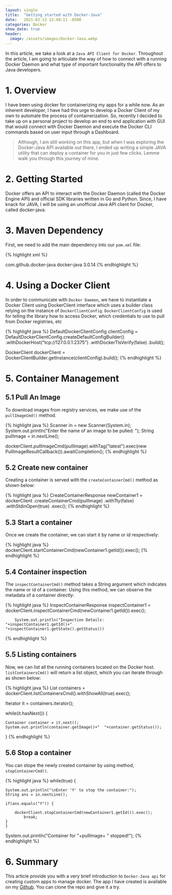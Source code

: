 ```yaml
---
layout: single
title:  "Getting started with Docker-Java"
date:   2021-03-13 12:49:11 -0500
categories: Docker
show_date: true 
header:
  image: /assets/images/Docker-Java.webp
---
```


In this article, we take a look at a `Java API Client for Docker`.
Throughout the article, I am going to articulate the way of how to connect with a running Docker Daemon and what type of important functionality the API offers to Java developers.

<h1 id="Overview">1. Overview</h1>

I have been using docker for containerizing my apps for a while now. As an inherent developer, I have had this urge to develop a Docker Client of my own to automate the process of containerization. So, recently I decided to take up on a personal project to develop an end to end application with GUI that would connect with Docker Daemon and execute the Docker CLI commands based on user input through a Dashboard.

<blockquote>
Although, I am still working on this app, but when I was exploring the Docker-Java API available out there, I ended up writing a simple JAVA utility that can deploy a container for you in just few clicks. Lemme walk you through this journey of mine. 
</blockquote>

<h1 id="Getting-started">2. Getting Started</h1>

Docker offers an API to interact with the Docker Daemon (called the Docker Engine API) and official SDK libraries written in Go and Python. Since, I have knack for JAVA, I will be using an unofficial Java API client for Docker, called docker-java. 

<h1 id="Maven-dependency">3. Maven Dependency</h1>

First, we need to add the main dependency into our `pom.xml` file:

{% highlight xml %}
<!-- https://mvnrepository.com/artifact/com.github.docker-java/docker-java -->
<dependency>
        <groupId>com.github.docker-java</groupId>
        <artifactId>docker-java</artifactId>
        <version>3.0.14</version>
</dependency>
{% endhighlight %}

<h1 id="Docker-client">4. Using a Docker Client</h1>

In order to communicate with `Docker Daemon`, we have to instantiate a Docker Client using DockerClient interface which uses a builder class relying on the instance of `DockerClientConfig`. `DockerClientConfig` is used for telling the library how to access Docker, which credentials to use to pull from Docker registries, etc 

{% highlight java %}
DefaultDockerClientConfig clientConfig = DefaultDockerClientConfig.createDefaultConfigBuilder()
    		.withDockerHost("tcp://127.0.0.1:2375")
    		.withDockerTlsVerify(false)
    		.build();
    	
DockerClient dockerClient = DockerClientBuilder.getInstance(clientConfig).build();
 {% endhighlight %}

<h1 id="Container-management">5. Container Management</h1>

<h2 id="Pull-an-image">5.1 Pull An Image </h2>

To download images from registry services, we make use of the `pullImageCmd()` method.

{% highlight java %}
Scanner in = new Scanner(System.in);
System.out.println("Enter the name of an image to be pulled: ");
String pullImage = in.nextLine();

dockerClient.pullImageCmd(pullImage).withTag("latest").exec(new PullImageResultCallback()).awaitCompletion();
{% endhighlight %}

<h2 id="Creat-a-new-container">5.2 Create new container </h2>

Creating a container is served with the `createContainerCmd()` method as shown below:

{% highlight java %}
 CreateContainerResponse newContainer1 =
                dockerClient
                    .createContainerCmd(pullImage)
                    .withTty(false)
                    .withStdinOpen(true)
                    .exec();
 {% endhighlight %}

<h2 id="Start-a-container">5.3 Start a container</h2>

Once we create the container, we can start it by name or id respectively:

{% highlight java %}
dockerClient.startContainerCmd(newContainer1.getId()).exec();
{% endhighlight %}

<h2 id="Container-inspection" >5.4 Container inspection</h2>

The `inspectContainerCmd()` method takes a String argument which indicates the name or id of a container. Using this method, we can observe the metadata of a container directly:

{% highlight java %}
InspectContainerResponse inspectContainer1 
    	  = dockerClient.inspectContainerCmd(newContainer1.getId()).exec();
    	
    	System.out.println("Inspection Details: "+inspectContainer1.getId()+"  "+inspectContainer1.getState().getStatus())
 {% endhighlight %}


<h2 id="Listing-containers">5.5 Listing containers</h2>

Now, we can list all the running containers located on the Docker host. `listContainersCmd()` will return a list object, which you can iterate through as shown below: 

{% highlight java %}
List<Container> containers = dockerClient.listContainersCmd().withShowAll(true).exec();
    	
Iterator<Container> it = containers.iterator();
    	
while(it.hasNext()) {
    		
    Container container = it.next();
    System.out.println(container.getImage()+"  "+container.getStatus());

}
{% endhighlight %}


<h2 id="Stop-a-container">5.6 Stop a container </h2>

You can stope the newly created container by using method, `stopContainerCmd()`. 

{% highlight java %}
while(true) {
    		
    System.out.println("\nEnter 'Y' to stop the container:");
    String ans = in.nextLine();
    	
    if(ans.equals("Y")) {
    		
    	dockerClient.stopContainerCmd(newContainer1.getId()).exec();
    		break;
    }
    }
System.out.println("Container for "+pullImage+ " stopped!");
{% endhighlight %}

<h1 id="Summary">6. Summary</h1>

This article provide you with a very brief introduction to `Docker-Java api` for creating custom apps to manage docker. The app I have created is available on my [Github][Github-repo]. You can clone the repo and give it a try. 

[Github-repo]: https://github.com/Damans227/docker-java